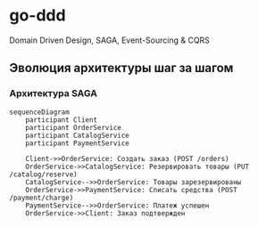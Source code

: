 # go-ddd
Domain Driven Design, SAGA, Event-Sourcing &amp; CQRS

## Эволюция архитектуры шаг за шагом

### Архитектура SAGA

```sequence
sequenceDiagram
    participant Client
    participant OrderService
    participant CatalogService
    participant PaymentService

    Client->>OrderService: Создать заказ (POST /orders)
    OrderService->>CatalogService: Резервировать товары (PUT /catalog/reserve)
    CatalogService-->>OrderService: Товары зарезервированы
    OrderService->>PaymentService: Списать средства (POST /payment/charge)
    PaymentService-->>OrderService: Платеж успешен
    OrderService->>Client: Заказ подтвержден
```
